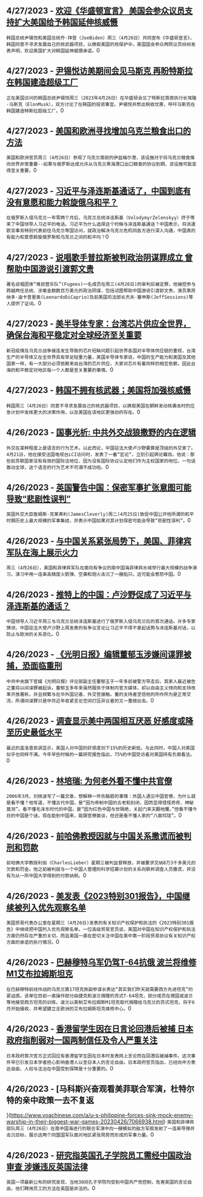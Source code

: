 
  ## 4/27/2023 - [欢迎《华盛顿宣言》 美国会参众议员支持扩大美国给予韩国延伸核威慑](https://www.voachinese.com/a/south-korea-president-yoon-us-congress-20230427/7068283.html)
 ```韩国总统尹锡悦和美国总统乔·拜登（JoeBiden）周三（4月26日）共同宣布《华盛顿宣言》，韩国同意不寻求发展自己的核武器项目，以换取美国的核保护伞。美国国会参众两院议员纷纷发表声明，欢迎美国扩大对韩国延伸威慑承诺。```0
  ## 4/27/2023 - [尹锡悦访美期间会见马斯克 再盼特斯拉在韩国建造超级工厂](https://www.voachinese.com/a/south-korea-yoon-meets-musk-for-business-opportunity-20230427/7068271.html)
 ```正在美国访问的韩国总统尹锡悦周三（2023年4月26日）在华盛顿会见了特斯拉首席执行长埃隆·马斯克（ElonMusk），双方讨论了在韩国的投资事宜。尹锡悦并祭出税收优惠，呼吁马斯克在韩国建造特斯拉超级工厂。```0
  ## 4/27/2023 - [美国和欧洲寻找增加乌克兰粮食出口的方法](https://www.voachinese.com/a/us-europe-look-for-ways-to-increase-ukraine-grain-exports-20230426/7068166.html)
 ```美国和欧洲官员周三（4月26日）参观了乌克兰南部的伊兹梅尔港，该设施对于将乌克兰粮食推向世界非常重要--如果与俄罗斯达成允许从乌克兰黑海港口出口粮食的协议到期，该设施可能变得至关重要。```0
  ## 4/27/2023 - [习近平与泽连斯基通话了，中国到底有没有意愿和能力斡旋俄乌和平？](https://www.voachinese.com/a/xi-zelensky-call-20230426/7068162.html)
 ```在俄罗斯入侵乌克兰一年零两个月后，乌克兰总统泽连斯基（VolodymyrZelenskyy）终于等来了中国领导人习近平的电话。习近平为什么选择这个时候与泽连斯基通话？中国表示，将派遣欧亚事务特别代表前往乌克兰等国访问，就政治解决乌克兰危机同各方进行深入沟通，中国真的有能力和意愿斡旋俄罗斯和乌克兰之间的和平吗？```0
  ## 4/27/2023 - [说唱歌手普拉斯被判政治阴谋罪成立 曾帮助中国游说引渡郭文贵](https://www.voachinese.com/a/fugees-rapper-pras-found-guilty-of-political-conspiracy-20230426/7068180.html)
 ```著名说唱团体“难民营乐队”(Fugees)一名成员在周三(4月26日)的审判后被定罪，他被控参与跨越两任总统、涉案金额数百万美元的政治阴谋，包括试图帮助中国游说引渡郭文贵。演员莱昂纳多·迪卡普里奥(LeonardoDiCaprio)及前美国司法部长杰夫·塞申斯(JeffSessions)等人提供了证词。```0
  ## 4/27/2023 - [美半导体专家：台湾芯片供应全世界，确保台海和平稳定对全球经济至关重要](https://www.voachinese.com/a/taiwan-conflict-could-impact-global-economy-due-to-chips-supply-chain-disruptions-according-to-experts-20230426/7067813.html)
 ```新冠疫情及乌克兰战争接连发生导致的芯片短缺问题引起世界各国对半导体供应链的重视，台湾生产的半导体又在全世界具有举足轻重力量，美国半导体专家说，中国的生产能力和美国及其他国家一样，有一大部分必须依赖来自台湾的芯片供应，大家对芯片有着同样的相互依赖，因此台海的和平稳定对地区每一个人都是至关重要的事情。```0
  ## 4/27/2023 - [韩国不拥有核武器；美国将加强核威慑](https://www.voachinese.com/a/no-south-korean-nuclear-weapons-us-will-increase-deterrence-20230426/7067782.html)
 ```韩国周三（4月26日）同意不寻求发展自己的核武器项目，以换取美国在朝鲜发动核袭击时的应急计划中发挥更大的决策作用，以及美国在该地区更强劲的存在。```0
  ## 4/26/2023 - [国事光析: 中共外交战狼撒野的内在逻辑](https://www.voachinese.com/a/internal-logic-of-the-ccps-wolf-warrior-diplomats-20230426/7067791.html)
 ```外交在某种程度上是语言的行为艺术。以此而论，中国驻法大使卢沙野要算是顶级的外交家了。4月21日，他在接受法国电视台LCI访问时，发表了一番“宏论”，立刻引起舆论瞩目。他说：那些前苏联国家没有有效的国际法地位，因为没有国际协议认定他们作为主权国家的地位。一句话轰动全球，这个语言的行为艺术不可谓不成功哈。```0
  ## 4/26/2023 - [英国警告中国：保密军事扩张意图可能导致“悲剧性误判”](https://www.voachinese.com/a/uk-warns-china-secrecy-over-military-expansion-risks-tragic-miscalculation-20230426/7067742.html)
 ```英国外交大臣詹姆斯·克莱弗利(JamesCleverly)周二(4月25日)敦促中国公开他所谓的和平时期历史上最大规模的军事集结，并表示中国如果对其计划保密可能会导致“悲剧性误判”。```0
  ## 4/26/2023 - [与中国关系紧张局势下，美国、菲律宾军队在海上展示火力](https://www.voachinese.com/a/us-filipino-forces-show-firepower-at-sea-amid-china-tension-20230426/7067599.html)
 ```周三（4月26日），美国和菲律宾军队在面向有争议的南中国海菲律宾水域举行最大规模的战争演习，演习中用一连串高精度火箭弹、空袭和炮火击沉了一艘船只。这可能会惹怒中国。```0
  ## 4/26/2023 - [推特上的中国：卢沙野促成了习近平与泽连斯基的通话？](https://www.voachinese.com/a/china-on-twitter-zelensky-xi-20230426/7067660.html)
 ```中国领导人习近平周三与乌克兰总统泽连斯基进行了俄罗斯入侵乌克兰后的首次通话。许多专家猜测，中国驻法大使卢沙野上周发表的有争议言论让习近平不得不拿起话筒与泽连斯基对话，以防止与欧洲的关系恶化。```0
  ## 4/26/2023 - [《光明日报》编辑董郁玉涉嫌间谍罪被捕，恐面临重刑](https://www.voachinese.com/a/dong-yuyu-former-party-mouthpiece-journalist-faces-indictment-for-espionage/7067668.html)
 ```中共中央旗下官媒《光明日报》评论部副主任董郁玉于一年多前被警方带走后，其家人最近被告之董将以间谍罪被起诉。董郁玉多年来虽然服务于体制内官方媒体，却以自由主义倾向和支持改革开放著称，并且频繁与在华外国记者、外交官接触。董的支持者坚信他的所作所为是正常交流，所谓间谍罪只是中共近年收紧言论空间打压异议者的又一重磅出击。```0
  ## 4/26/2023 - [调查显示美中两国相互厌恶 好感度或降至历史最低水平](https://www.voachinese.com/a/american-views-of-china-have-plummeted-in-recent-years-here-s-what-the-chinese-think-of-the-u-s-/7067616.html)
 ```最近的盖洛普民调显示，美国人对中国的好感度创下15%的历史新低。与此同时，中国人对美国似乎也同样不满。今年早些时候的一篇研究报告指出，75%的中国受访者对美国持有负面看法。```0
  ## 4/26/2023 - [林培瑞: 为何老外看不懂中共官僚](https://www.voachinese.com/a/why-foreigners-cant-understand-the-ccp-s-bureaucracy-20230426/7067661.html)
 ```2006年3月，刘晓波写了一篇文章，想解释一件伤脑筋的事情：外国人遇见中国官僚，为什么就是看不懂？他写道，不懂古代中国，是“因为帝制中国的古老和封闭，因而显得怪怪奇奇、神秘莫测”。看不懂毛泽东时代的中国，是“因为红色中国与世隔绝，关起门来天翻地覆。”但看不懂今日的中国是个谜。现在能到中国来，能跟官僚面谈，但还是看不懂人家的“八面玲珑”。```0
  ## 4/26/2023 - [前哈佛教授因就与中国关系撒谎而被判刑和罚款](https://www.voachinese.com/a/former-harvard-professor-sentenced-20230426/7067556.html)
 ```前哈佛大学教授利伯（CharlesLieber）星期三被判监督释放，并被要求交纳8万3千多美元的欠款和罚金。他之前被判就与一个中国人管理的科学招募计划的关系向联邦调查人员撒谎，并没有为从一所中国大学得到的付款纳税。```0
  ## 4/26/2023 - [美发表《2023特别301报告》，中国继续被列入优先观察名单](https://www.voachinese.com/a/us-china-intellectural-property-special-301-report-20230426/7067468.html)
 ```美国贸易代表办公室在星期三（4月26日)发表的有关知识产权保护和执法的《2023特别301报告》中继续把中国列入优先观察名单。一位高级贸易官员说，美国对中国在知识产权保护和执法方面仍然存在严重的关切，而且美国一直在密切关注中国在美中第一阶段贸易协议有关知识产权方面的承诺的执行情况。```0
  ## 4/26/2023 - [巴赫穆特乌军仍驾T-64抗俄  波兰将维修M1艾布拉姆斯坦克](https://www.voachinese.com/a/ukrainian-t-64-tanks-fight-near-bakhmut-amid-poland-receiving-abrams-tanks-20230427/7067492.html)
 ```在巴赫穆特前线作战的乌克兰第17坦克旅副参谋长表达“其实我们昨天就需要西方先进坦克”的紧迫感。该单位目前一直操作部分由捷克和波兰捐赠的苏式T-64坦克，部分成员在德国或波兰等地接受西方坦克的训练。波兰以美制艾布拉姆斯M1坦克取代捐赠给乌克兰的苏式坦克，将于6月开始接收，并希望建立全欧洲的艾布拉姆斯坦克维修中心。```0
  ## 4/26/2023 - [香港留学生因在日言论回港后被捕 日本政府指削弱对一国两制信任及令人严重关注](https://www.voachinese.com/a/arrest-of-hong-kong-student-for-speech-in-japan-harms-trust-in-one-country-two-systems-japanese-government-20230426/7067313.html)
 ```日本政府首次官方正式回应有香港留学生因在日本时发表网上言论而在回港后被捕事件。这次事件早已引发日本学者担心影响香港人以至日本人的言论自由。日本政府官员指出，已经向中方表达自由、人权与法治在中国受到保障是十分重要的。```0
  ## 4/26/2023 - [马科斯兴奋观看美菲联合军演，杜特尔特的亲中政策一去不复返

](https://www.voachinese.com/a/u-s-philippine-forces-sink-mock-enemy-warship-in-their-biggest-war-games-20230426/7066938.html)
 ```美国和菲律宾部队周三（4月26日）在南中国海进行的联合军演中向一艘模拟的敌方军舰发射了一连串导弹并击沉目标，展示这两个同盟国军队面对地区紧张局势而形成的军事力量。```0
  ## 4/26/2023 - [研究指英国孔子学院员工需经中国政治审查 涉嫌违反英国法律](https://www.voachinese.com/a/uk-research-says-confucius-staff-were-politically-vetted-by-china-which-could-be-illegal-practice-in-uk-20230426/7067173.html)
 ```英国一项最新公布的研究发现，当地30间孔子学院均受到中国共产党控制，危害英国的言论自由，他们聘用员工的方法在英国是非法的。```0